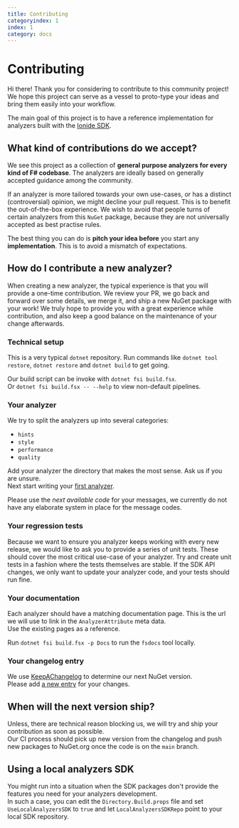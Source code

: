 ```yaml
---
title: Contributing
categoryindex: 1
index: 1
category: docs
---
```


# Contributing

Hi there! Thank you for considering to contribute to this community project!  
We hope this project can serve as a vessel to proto-type your ideas and bring them easily into your workflow. 

The main goal of this project is to have a reference implementation for analyzers built with the [Ionide SDK](https://ionide.io/FSharp.Analyzers.SDK/).

## What kind of contributions do we accept?

We see this project as a collection of **general purpose analyzers for every kind of F# codebase**. The analyzers are ideally based on generally accepted guidance among the community.

If an analyzer is more tailored towards your own use-cases, or has a distinct (controversial) opinion, we might decline your pull request. This is to benefit the out-of-the-box experience.
We wish to avoid that people turns of certain analyzers from this `NuGet` package, because they are not universally accepted as best practise rules.

The best thing you can do is **pitch your idea before** you start any **implementation**. This is to avoid a mismatch of expectations. 

## How do I contribute a new analyzer?

When creating a new analyzer, the typical experience is that you will provide a one-time contribution. We review your PR, we go back and forward over some details, we merge it, and ship a new NuGet package with your work!
We truly hope to provide you with a great experience while contribution, and also keep a good balance on the maintenance of your change afterwards.

### Technical setup

This is a very typical `dotnet` repository. Run commands like `dotnet tool restore`, `dotnet restore` and `dotnet build` to get going.

Our build script can be invoke with `dotnet fsi build.fsx`.  
Or `dotnet fsi build.fsx -- --help` to view non-default pipelines.

### Your analyzer

We try to split the analyzers up into several categories:

- `hints`
- `style`
- `performance`
- `quality`

Add your analyzer the directory that makes the most sense. Ask us if you are unsure.  
Next start writing your [first analyzer](https://ionide.io/FSharp.Analyzers.SDK/content/Getting%20Started%20Writing.html#First-analyzer).

Please use the *next available code* for your messages, we currently do not have any elaborate system in place for the message codes.

### Your regression tests

Because we want to ensure you analyzer keeps working with every new release, we would like to ask you to provide a series of unit tests. These should cover the most critical use-case of your analyzer.
Try and create unit tests in a fashion where the tests themselves are stable. If the SDK API changes, we only want to update your analyzer code, and your tests should run fine. 

### Your documentation

Each analyzer should have a matching documentation page.
This is the url we will use to link in the `AnalyzerAttribute` meta data.  
Use the existing pages as a reference.

Run `dotnet fsi build.fsx -p Docs` to run the `fsdocs` tool locally.

### Your changelog entry

We use [KeepAChangelog](https://github.com/ionide/keepachangelog) to determine our next NuGet version.  
Please add [a new entry](https://keepachangelog.com/en/1.1.0/) for your changes.

## When will the next version ship?

Unless, there are technical reason blocking us, we will try and ship your contribution as soon as possible.  
Our CI process should pick up new version from the changelog and push new packages to NuGet.org once the code is on the `main` branch.

## Using a local analyzers SDK

You might run into a situation when the SDK packages don't provide the features you need for your analyzers development.  
In such a case, you can edit the `Directory.Build.props` file and set `UseLocalAnalyzersSDK` to `true` and let `LocalAnalyzersSDKRepo` point to your local SDK repository.
